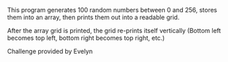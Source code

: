 This program generates 100 random numbers between 0 and 256, stores them into an array, then prints them out into a readable grid.

After the array grid is printed, the grid re-prints itself vertically (Bottom left becomes top left, bottom right becomes top right, etc.)

Challenge provided by Evelyn
